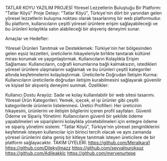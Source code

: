 TATLAR KOYU YAZILIM PROJESİ
Yöresel Lezzetlerin Buluştuğu Bir Platform: "Tatlar Köyü"
Proje Detayı:
"Tatlar Köyü", Türkiye'nin dört bir yanından gelen yöresel lezzetlerin buluşma noktası olarak tasarlanmış bir web platformudur. Bu platform, kullanıcıların çeşitli yöresel ürünlere erişim sağlayabileceği ve bu ürünleri kolaylıkla satın alabileceği bir alışveriş deneyimi sunar.

Amaçlar ve Hedefler:

Yöresel Ürünleri Tanıtmak ve Desteklemek: Türkiye'nin her bölgesinden gelen eşsiz lezzetleri, üreticilerin hikayeleriyle birlikte tanıtarak kültürel mirası korumak ve yaygınlaştırmak.
Kullanıcıların Kolaylıkla Erişim Sağlaması: Kullanıcıların, coğrafi konumlarına bağlı kalmaksızın, istedikleri yöresel ürünlere ulaşmalarını sağlamak ve bu ürünleri çeşitli kategoriler altında keşfetmelerini kolaylaştırmak.
Üreticilerle Doğrudan İletişim Kurma: Kullanıcıların üreticilerle doğrudan iletişim kurabilmesini sağlayarak güvenilir ve kişisel bir alışveriş deneyimi sunmak.
Özellikler:

Kullanıcı Dostu Arayüz: Sade ve kolay kullanılabilir bir web sitesi tasarımı.
Yöresel Ürün Kategorileri: Yemek, içecek, el işi ürünler gibi çeşitli kategorilerde ürünlerin listelenmesi.
Üretici Profilleri: Her üreticinin hikayesini, ürünlerini ve iletişim bilgilerini içeren profil sayfaları.
Güvenli Ödeme ve Sipariş Yönetimi: Kullanıcıların güvenli bir şekilde ödeme yapabilmeleri ve siparişlerini kolaylıkla yönetebilmeleri için entegre ödeme ve sipariş yönetimi sistemi.
"Tatlar Köyü", Türkiye'nin yöresel zenginliklerini keşfetmek isteyen kullanıcılar için birinci tercih olacak ve aynı zamanda yöresel ürünlerini daha geniş bir kitleye tanıtmak isteyen üreticilere de bir platform sağlayacaktır.
TAKIM ÜYELERİ:
https://github.com/Meralkara1
https://github.com/Dilekyilmazz
https://github.com/sevvalnuroksuz
https://github.com/Adileakklc
https://github.com/mervenurtepe


